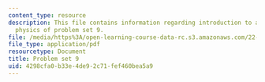 ```yaml
---
content_type: resource
description: This file contains information regarding introduction to applied nuclear
  physics of problem set 9.
file: /media/https%3A/open-learning-course-data-rc.s3.amazonaws.com/22-02-introduction-to-applied-nuclear-physics-spring-2012/4298cfa0b33e4de92c71fef460bea5a9_MIT22_02S12_pset9.pdf
file_type: application/pdf
resourcetype: Document
title: Problem set 9
uid: 4298cfa0-b33e-4de9-2c71-fef460bea5a9
---
```

